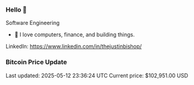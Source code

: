 ### Hello 🤙  

Software Engineering

- 🔭 I love computers, finance, and building things.
  
LinkedIn: https://www.linkedin.com/in/thejustinbishop/  




















### Bitcoin Price Update
Last updated: 2025-05-12 23:36:24 UTC
Current price: $102,951.00 USD
